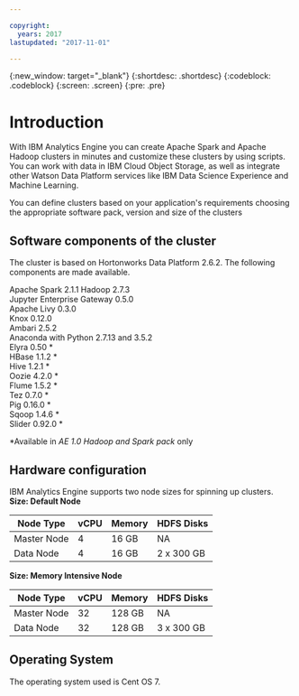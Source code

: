 ```yaml
---

copyright:
  years: 2017
lastupdated: "2017-11-01"

---
```


<!-- Attribute definitions -->
{:new_window: target="_blank"}
{:shortdesc: .shortdesc}
{:codeblock: .codeblock}
{:screen: .screen}
{:pre: .pre}

# Introduction
With IBM Analytics Engine you can create Apache Spark and Apache Hadoop clusters in minutes and customize these clusters by using scripts. You can work with data in IBM Cloud Object Storage, as well as integrate other Watson Data Platform services like IBM Data Science Experience and Machine Learning.

You can define clusters based on your application's requirements choosing the appropriate software pack, version and size of the clusters

## Software components of the cluster
The cluster is based on Hortonworks Data Platform 2.6.2. The following components are made available.

Apache Spark 2.1.1
Hadoop 2.7.3<br>
Jupyter Enterprise Gateway 0.5.0<br>
Apache Livy 0.3.0<br>
Knox 0.12.0<br>
Ambari 2.5.2<br>
Anaconda with Python 2.7.13 and 3.5.2 <br>
Elyra 0.50 &#42; <br>
HBase 1.1.2 &#42; <br>
Hive 1.2.1 &#42;<br>
Oozie 4.2.0 &#42;<br>
Flume 1.5.2 &#42; <br>
Tez 0.7.0 &#42; <br>
Pig 0.16.0 &#42; <br>
Sqoop 1.4.6 &#42; <br>
Slider 0.92.0 &#42; <br>

&#42;Available in _AE 1.0 Hadoop and Spark pack_ only

## Hardware configuration

IBM Analytics Engine supports two node sizes for spinning up clusters.<br>
**Size: Default Node**

| Node Type | vCPU | Memory | HDFS Disks |
|---------|------------|-----------|-----------|
| Master Node | 4| 16 GB | NA |
| Data Node | 4| 16 GB | 2 x 300 GB |

**Size: Memory Intensive Node**

| Node Type | vCPU | Memory | HDFS Disks |
|---------|------------|-----------|-----------|
| Master Node | 32| 128 GB | NA |
| Data Node | 32| 128 GB | 3 x 300 GB |

## Operating System
The operating system used is Cent OS 7.
